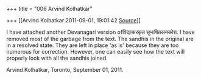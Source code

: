 +++
title = "006 Arvind Kolhatkar"

+++
[[Arvind Kolhatkar	2011-09-01, 19:01:42 [Source](https://groups.google.com/g/samskrita/c/KcMQ9MuXc84)]]



I have attached another Devanagari version ofविद्याकरकृत सुभाषितरत्नकोश. I have removed most of the garbage from the text. The sandhis in the original are in a resolved state. They are left in place 'as is' because they are too numerous for correction. However, one can easily see how the text will properly look with all the sandhis joined.

  

Arvind Kolhatkar, Toronto, September 01, 2011.  

